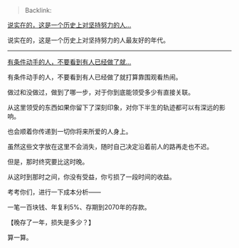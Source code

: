 > Backlink: 

[说实在的，这是一个历史上对坚持努力的人…](https://www.zhihu.com/pin/1532168401568460800)

说实在的，这是一个历史上对坚持努力的人最友好的年代。

---


[有条件动手的人，不要看到有人已经做了就…](https://www.zhihu.com/pin/1363997608092958720)

有条件动手的人，不要看到有人已经做了就打算靠围观看热闹。  
  
做过和没做过，做到了哪一步，对于你到底能领受多少有直接关联。  
  
从这里领受的东西如果你留下了深刻印象，对你下半生的轨迹都可以有深远的影响。  
  
也会顺着你传递到一切你将来所爱的人身上。  
  
虽然这些文字放在这里不会消失，随时自己决定沿着前人的路再走也不迟。  
  
但是，那时终究要比这时晚。  
  
从这时到那时之间，你没有受益，你亏损了一段时间的收益。  
  
考考你们，进行一下成本分析——  
  
一笔一百块钱、年复利5%、存期到2070年的存款。  

【晚存了一年，损失是多少？】  
  
算一算。
